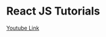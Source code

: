 # React JS Tutorials
[Youtube Link](https://www.youtube.com/playlist?list=PLoYCgNOIyGABj2GQSlDRjgvXtqfDxKm5b "Visit the website video")
